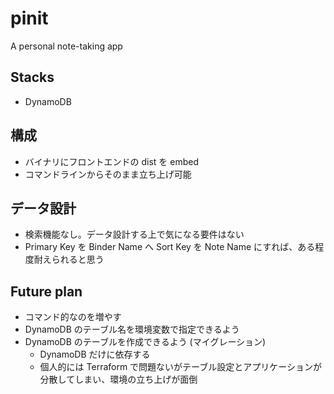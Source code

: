 # pinit
A personal note-taking app

## Stacks
- DynamoDB

## 構成
- バイナリにフロントエンドの dist を embed
- コマンドラインからそのまま立ち上げ可能

## データ設計
- 検索機能なし。データ設計する上で気になる要件はない
- Primary Key を Binder Name へ Sort Key を Note Name にすれば、ある程度耐えられると思う

## Future plan
- コマンド的なのを増やす
- DynamoDB のテーブル名を環境変数で指定できるよう
- DynamoDB のテーブルを作成できるよう (マイグレーション)
  - DynamoDB だけに依存する
  - 個人的には Terraform で問題ないがテーブル設定とアプリケーションが分散してしまい、環境の立ち上げが面倒
